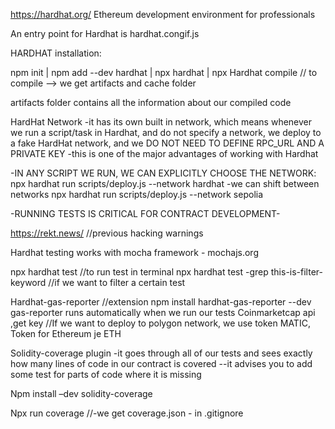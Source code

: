 https://hardhat.org/  Ethereum development environment for professionals

An entry point for Hardhat is hardhat.congif.js

HARDHAT installation:

npm init | 
npm add --dev hardhat |
npx hardhat  |
npx Hardhat compile // to compile --> we get artifacts and cache folder 

artifacts folder contains all the information about our compiled code



HardHat Network -it has its own built in network, which means whenever we run a script/task in Hardhat, and do not specify a network, we deploy to a fake HardHat network, and we DO NOT NEED TO DEFINE RPC_URL AND A PRIVATE KEY -this is one of the major advantages of working with Hardhat

-IN ANY SCRIPT WE RUN, WE CAN EXPLICITLY CHOOSE THE NETWORK:
npx hardhat run scripts/deploy.js --network hardhat
-we can shift between networks
npx hardhat run scripts/deploy.js --network sepolia



-RUNNING TESTS IS CRITICAL FOR CONTRACT DEVELOPMENT-

 https://rekt.news/    //previous hacking warnings

 Hardhat testing works with mocha framework -   mochajs.org

 npx hardhat test //to run test in terminal
 npx hardhat test -grep  this-is-filter-keyword //if we want to  filter a certain test 

 Hardhat-gas-reporter //extension
 npm install hardhat-gas-reporter  --dev
 gas-reporter  runs automatically when  we run our tests
 Coinmarketcap  api ,get key //If we want to deploy to polygon network, we use  token   MATIC, Token for Ethereum je ETH

Solidity-coverage plugin
-it goes through all of our tests and sees exactly how many lines of code in our contract is  covered  --it advises you to add some test for parts of code where it is missing

Npm install –dev solidity-coverage

Npx run coverage    //-we get coverage.json - in .gitignore

